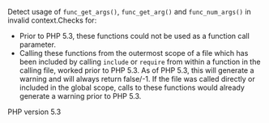 Detect usage of `func_get_args()`, `func_get_arg()` and `func_num_args()` in invalid context.Checks for:
- Prior to PHP 5.3, these functions could not be used as a function call parameter.
- Calling these functions from the outermost scope of a file which has been included by
  calling `include` or `require` from within a function in the calling file, worked
  prior to PHP 5.3. As of PHP 5.3, this will generate a warning and will always return false/-1.
  If the file was called directly or included in the global scope, calls to these
  functions would already generate a warning prior to PHP 5.3.

PHP version 5.3